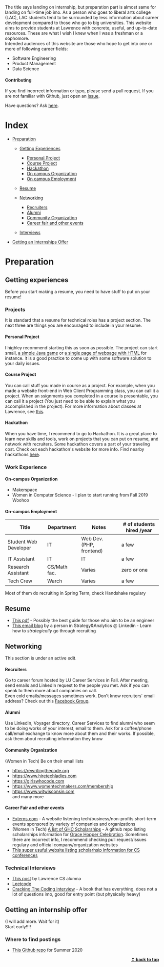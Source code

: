 The title says landing on internship, but preparation part is almost same for landing on full-time job imo.
As a person who goes to liberal arts college (LAC), LAC students tend to be surrounded by less information about career development compared to those who go to big universities. 
This website aims to provide students at Lawrence with concrete, useful, and up-to-date resources. These are what I wish I knew when I was a freshman or a sophomore.
<br/>
Intended audiences of this website are those who hope to get into one or more of following career fields:
 * Software Engineering
 * Product Management
 * Data Science

 #### Contributing 
If you find incorrect information or typo, please send a pull request. If you are not familiar with Github, just open an [Issue](https://github.com/hikarimn/lu_ComputerScience/issues). <br/>

Have questions? Ask [here](https://github.com/hikarimn/lu_ComputerScience/issues).
# Index
* [Preparation](#preparation)
    * [Getting Experiences](#getting-experiences)
        * [Personal Project](#personal-project)
        * [Course Project](#course-project)
        * [Hackathon](#hackathon)
        * [On campus Organization](#on-campus-organization)
        * [On campus Employment](#on-campus-employment)
       
    * [Resume](#resume)
    * [Networking](#networking)
        * [Recruiters](#recruiters)
        * [Alumni](#alumni)
        * [Community Organization](#community-organization)
        * [Career fair and other events](#career-fair-and-other-events)
    * [Interviews](#technical-interviews)
* [Getting an Internships Offer](#getting-an-internship-offer)


# Preparation
## Getting experiences
Before you start making a resume, you need to have stuff to put on your resume!

### Projects
It is standard that a resume for technical roles has a project section. The next three are things you are encouraged to include in your resume.

#### Personal Project
I highley recommend starting this as soon as possible. The project can start small, [a simple Java game](http://zetcode.com/tutorials/javagamestutorial/) or [a single page of webpage with HTML](https://coder-coder.com/how-to-make-simple-website-html/) for instance. It is a good practice to come up with some software solution to your daily issues.

#### Course Project
You can call stuff you made in course as a project. For example, when you made a website front-end in Web Client Programming class, you can call it a project. When an ssignments you completed in a course is presentable, you can call it a project (You just need to be able to explain what you accomplished in the project). For more information about classes at Lawrence, see [this](https://github.com/hikarimn/lu_cs/blob/master/courses.md).

#### Hackathon
When you have time, I recommend to go to Hackathon. It is a great place to learn new skills and tools, work on projects that you can put on resume, and network with recruiters. Some hackathon covers a part of your traveling cost. Check out each hackathon's website for more info. Find nearby hackathons [here](https://mlh.io/seasons/na-2019/events).


### Work Experience
#### On-campus Organization
* Makerspace
* Women in Computer Science - I plan to start running from Fall 2019 Woohoo

#### On-campus Employment
| Title | Department | Notes | # of students hired /year
| ----- | ---------- | ----- |  ----- | 
| Student Web Developer | IT | Web Dev. (PHP, frontend)| a few |
| IT Assistant| IT | IT | a few |
| Research Assistant | CS/Math fac. | Varies | zero or one |
| Tech Crew | Warch | Varies | a few |

Most of them do recruiting in Spring Term, check Handshake regulary <br/>
## Resume
* [This pdf](https://drive.google.com/file/d/10b9NZDhPbUOW_C7108IKe9ev6Ed2UG7F/view?usp=sharing) - Possibly the best guide for those who aim to be an engineer
* [This email blog](https://2by22.blog) by a person in Strategy&Analytics @ Linkedin - Learn how to _strategically_ go through recruiting

## Networking
This section is under an active edit.
#### Recruiters 
Go to career forum hosted by LU Career Services in Fall. After meeting, send emails and LinkedIn request to the people you met. Ask if you can speak to them more about companies on call. <br/>
Even cold emails/messages sometimes work. Don't know recruiters' email address? Check out this [Facebook Group](https://www.facebook.com/groups/2054888934622756/).
#### Alumni 
Use LinkedIn, Voyager directory, Career Services to find alumni who seem to be doing works of your interest, email to them. Ask for a coffee/phone call/email exchange to know more about them and their works. If possible, ask them about recruiting information they know
#### Community Organization
(Women in Tech) Be on their email lists
* https://rewritingthecode.org
* https://www.hiretechladies.com
* https://girlswhocode.com
* https://www.womentechmakers.com/membership
* https://www.witwisconsin.com <br/>
and many more

#### Career Fair and other events
* [Externs.com](https://www.xterns.com) - A website listening tech/business/non-profits short-term events sponsored by variety of companies and organizations
* (Women in Tech) [A list of GHC Scholarships](https://github.com/Ladies-Storm-Hackathons/GHC-Scholarships) - A github repo listing scholarships information for [Grace Hopper Celebration](https://ghc.anitab.org). Sometimes there are incorrect info, I recommend checking pull request/issues regulary and official company/organization websites
* [This super usuful website listing scholarhsip information for CS conferences](https://techlovers2020.github.io/Opportunities/)

### Technical Interviews
* [This post](https://medium.com/@sophia.onion/software-engineer-job-search-resources-94206f03affb) by Lawrence CS alumna 
* [Leetcode](https://leetcode.com)
* [Cracking The Coding Interview](https://www.amazon.com/Cracking-Coding-Interview-Programming-Questions/dp/0984782850) - A book that has everything, does not a lot of questions imo, good for entry point (but physically heavy)

## Getting an internship offer 
(I will add more. Wait for it)<br/>
Start early!!!!

### Where to find postings
* [This Github repo](https://github.com/elaine-zheng/summer2020internships/blob/master/README.md) for Summer 2020

<div align="right">
    <b><a href="#index">↥ back to top</a></b>
</div>
